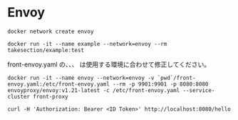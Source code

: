 Envoy
===

```
docker network create envoy
```

```
docker run -it --name example --network=envoy --rm takesection/example:test
```

front-envoy.yaml の、<REGION>、<POOL ID>、<CLIENT ID> は使用する環境に合わせて修正してください。

```
docker run -it --name envoy --network=envoy -v `pwd`/front-envoy.yaml:/etc/front-envoy.yaml --rm -p 9901:9901 -p 8080:8080 envoyproxy/envoy:v1.21-latest -c /etc/front-envoy.yaml --service-cluster front-proxy
```

```
curl -H 'Authorization: Bearer <ID Token>' http://localhost:8080/hello
```
